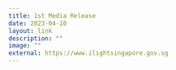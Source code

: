 ```yaml
---
title: 1st Media Release
date: 2023-04-10
layout: link
description: ""
image: ""
external: https://www.ilightsingapore.gov.sg
---
```

